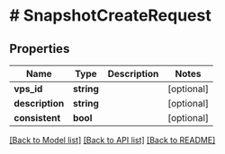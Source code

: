 # # SnapshotCreateRequest

## Properties

Name | Type | Description | Notes
------------ | ------------- | ------------- | -------------
**vps_id** | **string** |  | [optional]
**description** | **string** |  | [optional]
**consistent** | **bool** |  | [optional]

[[Back to Model list]](../../README.md#models) [[Back to API list]](../../README.md#endpoints) [[Back to README]](../../README.md)
